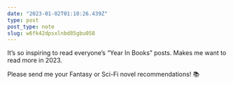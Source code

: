 ```yaml
---
date: "2023-01-02T01:10:26.439Z"
type: post 
post_type: note
slug: w6fk42dpsxlnbd85gbu058
---
```

It’s so inspiring to read everyone’s “Year In Books” posts. Makes me want to read more in 2023. 

Please send me your Fantasy or Sci-Fi novel recommendations! 📚